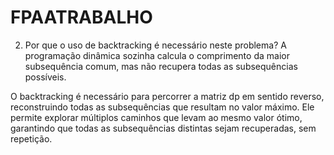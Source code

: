 # FPAATRABALHO
2. Por que o uso de backtracking é necessário neste problema?
A programação dinâmica sozinha calcula o comprimento da maior subsequência comum, mas não recupera todas as subsequências possíveis.

O backtracking é necessário para percorrer a matriz dp em sentido reverso, reconstruindo todas as subsequências que resultam no valor máximo. Ele permite explorar múltiplos caminhos que levam ao mesmo valor ótimo, garantindo que todas as subsequências distintas sejam recuperadas, sem repetição.
